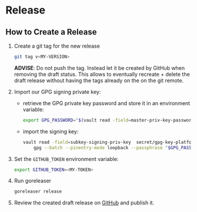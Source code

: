 # Release

## How to Create a Release

1. Create a git tag for the new release

   ```sh
   git tag v<MY-VERSION>
   ```

   **ADVISE**: Do not push the tag. Instead let it be created by GitHub when
   removing the draft status. This allows to eventually recreate + delete the
   draft release without having the tags already on the on the git remote.

2. Import our GPG signing private key:
   - retrieve the GPG private key password and store it in an environment
     variable:

       ```sh
       export GPG_PASSWORD="$(vault read -field=master-priv-key-password secret/gpg-key-platform)"
       ```

   - import the signing key:

       ```sh
       vault read -field=subkey-signing-priv-key  secret/gpg-key-platform | \
           gpg --batch --pinentry-mode loopback --passphrase "$GPG_PASSWORD" --import
       ```

3. Set the `GITHUB_TOKEN` environment variable:

   ```sh
   export GITHUB_TOKEN=<MY-TOKEN>
   ```

4. Run goreleaser

    ```sh
    goreleaser release
    ```

5. Review the created draft release on
   [GitHub](https://github.com/simplesurance/dependencies-tool/releases) and
   publish it.
